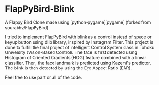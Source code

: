 # FlapPyBird-Blink

A Flappy Bird Clone made using [python-pygame][pygame] (forked from sourabhv/FlapPyBird)

I tried to implement FlapPyBird with blink as a control instead of space or keyup button using dlib library, inspired by Instagram Filter. This project is done to fulfill the final project of Intelligent Control System class in Tohoku University (Vision-Based Control).
The face is first detected using Histogram of Oriented Gradients (HOG) feature combined with a linear classifier.
Then, the face landmark is predicted using Kazemi's predictor. The blink is then detected by using the Eye Aspect Ratio (EAR).

Feel free to use part or all of the code.
